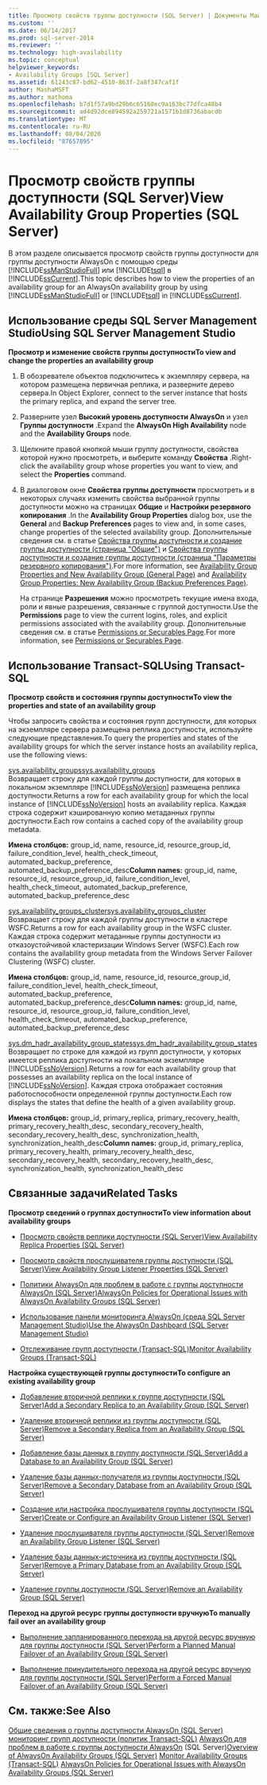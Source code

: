 ```yaml
---
title: Просмотр свойств группы доступности (SQL Server) | Документы Майкрософт
ms.custom: ''
ms.date: 06/14/2017
ms.prod: sql-server-2014
ms.reviewer: ''
ms.technology: high-availability
ms.topic: conceptual
helpviewer_keywords:
- Availability Groups [SQL Server]
ms.assetid: 61243c87-bd62-4510-863f-2a8f347caf1f
author: MashaMSFT
ms.author: mathoma
ms.openlocfilehash: b7d1f57a9bd29b6c65160ec9a163bc77dfca48b4
ms.sourcegitcommit: ad4d92dce894592a259721a1571b1d8736abacdb
ms.translationtype: MT
ms.contentlocale: ru-RU
ms.lasthandoff: 08/04/2020
ms.locfileid: "87657895"
---
```

# <a name="view-availability-group-properties-sql-server"></a><span data-ttu-id="461ae-102">Просмотр свойств группы доступности (SQL Server)</span><span class="sxs-lookup"><span data-stu-id="461ae-102">View Availability Group Properties (SQL Server)</span></span>
  <span data-ttu-id="461ae-103">В этом разделе описывается просмотр свойств группы доступности для группы доступности AlwaysOn с помощью среды [!INCLUDE[ssManStudioFull](../../../includes/ssmanstudiofull-md.md)] или [!INCLUDE[tsql](../../../includes/tsql-md.md)] в [!INCLUDE[ssCurrent](../../../includes/sscurrent-md.md)].</span><span class="sxs-lookup"><span data-stu-id="461ae-103">This topic describes how to view the properties of an availability group for an AlwaysOn availability group by using [!INCLUDE[ssManStudioFull](../../../includes/ssmanstudiofull-md.md)] or [!INCLUDE[tsql](../../../includes/tsql-md.md)] in [!INCLUDE[ssCurrent](../../../includes/sscurrent-md.md)].</span></span>  
  

  
##  <a name="using-sql-server-management-studio"></a><a name="SSMSProcedure"></a> <span data-ttu-id="461ae-104">Использование среды SQL Server Management Studio</span><span class="sxs-lookup"><span data-stu-id="461ae-104">Using SQL Server Management Studio</span></span>  
 <span data-ttu-id="461ae-105">**Просмотр и изменение свойств группы доступности**</span><span class="sxs-lookup"><span data-stu-id="461ae-105">**To view and change the properties an availability group**</span></span>  
  
1.  <span data-ttu-id="461ae-106">В обозревателе объектов подключитесь к экземпляру сервера, на котором размещена первичная реплика, и разверните дерево сервера.</span><span class="sxs-lookup"><span data-stu-id="461ae-106">In Object Explorer, connect to the server instance that hosts the primary replica, and expand the server tree.</span></span>  
  
2.  <span data-ttu-id="461ae-107">Разверните узел **Высокий уровень доступности AlwaysOn** и узел **Группы доступности** .</span><span class="sxs-lookup"><span data-stu-id="461ae-107">Expand the **AlwaysOn High Availability** node and the **Availability Groups** node.</span></span>  
  
3.  <span data-ttu-id="461ae-108">Щелкните правой кнопкой мыши группу доступности, свойства которой нужно просмотреть, и выберите команду **Свойства** .</span><span class="sxs-lookup"><span data-stu-id="461ae-108">Right-click the availability group whose properties you want to view, and select the **Properties** command.</span></span>  
  
4.  <span data-ttu-id="461ae-109">В диалоговом окне **Свойства группы доступности** просмотреть и в некоторых случаях изменить свойства выбранной группы доступности можно на страницах **Общие** и **Настройки резервного копирования** .</span><span class="sxs-lookup"><span data-stu-id="461ae-109">In the **Availability Group Properties** dialog box, use the **General** and **Backup Preferences** pages to view and, in some cases, change properties of the selected availability group.</span></span> <span data-ttu-id="461ae-110">Дополнительные сведения см. в статье [Свойства группы доступности и создание группы доступности (страница "Общие")](availability-group-properties-new-availability-group-general-page.md) и [Свойства группы доступности и создание группы доступности (страница "Параметры резервного копирования")](availability-group-properties-new-availability-group-backup-preferences-page.md).</span><span class="sxs-lookup"><span data-stu-id="461ae-110">For more information, see [Availability Group Properties and New Availability Group &#40;General Page&#41;](availability-group-properties-new-availability-group-general-page.md) and [Availability Group Properties: New Availability Group &#40;Backup Preferences Page&#41;](availability-group-properties-new-availability-group-backup-preferences-page.md).</span></span>  
  
     <span data-ttu-id="461ae-111">На странице **Разрешения** можно просмотреть текущие имена входа, роли и явные разрешения, связанные с группой доступности.</span><span class="sxs-lookup"><span data-stu-id="461ae-111">Use the **Permissions** page to view the current logins, roles, and explicit permissions associated with the availability group.</span></span> <span data-ttu-id="461ae-112">Дополнительные сведения см. в статье [Permissions or Securables Page](../../../relational-databases/security/permissions-or-securables-page.md).</span><span class="sxs-lookup"><span data-stu-id="461ae-112">For more information, see [Permissions or Securables Page](../../../relational-databases/security/permissions-or-securables-page.md).</span></span>  
  

  
##  <a name="using-transact-sql"></a><a name="TsqlProcedure"></a> <span data-ttu-id="461ae-113">Использование Transact-SQL</span><span class="sxs-lookup"><span data-stu-id="461ae-113">Using Transact-SQL</span></span>  
 <span data-ttu-id="461ae-114">**Просмотр свойств и состояния группы доступности**</span><span class="sxs-lookup"><span data-stu-id="461ae-114">**To view the properties and state of an availability group**</span></span>  
  
 <span data-ttu-id="461ae-115">Чтобы запросить свойства и состояния групп доступности, для которых на экземпляре сервера размещена реплика доступности, используйте следующие представления.</span><span class="sxs-lookup"><span data-stu-id="461ae-115">To query the properties and states of the availability groups for which the server instance hosts an availability replica, use the following views:</span></span>  
  
 [<span data-ttu-id="461ae-116">sys.availability_groups</span><span class="sxs-lookup"><span data-stu-id="461ae-116">sys.availability_groups</span></span>](/sql/relational-databases/system-catalog-views/sys-availability-groups-transact-sql)  
 <span data-ttu-id="461ae-117">Возвращает строку для каждой группы доступности, для которых в локальном экземпляре [!INCLUDE[ssNoVersion](../../../includes/ssnoversion-md.md)] размещена реплика доступности.</span><span class="sxs-lookup"><span data-stu-id="461ae-117">Returns a row for each availability group for which the local instance of [!INCLUDE[ssNoVersion](../../../includes/ssnoversion-md.md)] hosts an availability replica.</span></span> <span data-ttu-id="461ae-118">Каждая строка содержит кэшированную копию метаданных группы доступности.</span><span class="sxs-lookup"><span data-stu-id="461ae-118">Each row contains a cached copy of the availability group metadata.</span></span>  
  
 <span data-ttu-id="461ae-119">**Имена столбцов:** group_id, name, resource_id, resource_group_id, failure_condition_level, health_check_timeout, automated_backup_preference, automated_backup_preference_desc</span><span class="sxs-lookup"><span data-stu-id="461ae-119">**Column names:** group_id, name, resource_id, resource_group_id, failure_condition_level, health_check_timeout, automated_backup_preference, automated_backup_preference_desc</span></span>  
  
 [<span data-ttu-id="461ae-120">sys.availability_groups_cluster</span><span class="sxs-lookup"><span data-stu-id="461ae-120">sys.availability_groups_cluster</span></span>](/sql/relational-databases/system-catalog-views/sys-availability-groups-cluster-transact-sql)  
 <span data-ttu-id="461ae-121">Возвращает строку для каждой группы доступности в кластере WSFC.</span><span class="sxs-lookup"><span data-stu-id="461ae-121">Returns a row for each availability group in the WSFC cluster.</span></span> <span data-ttu-id="461ae-122">Каждая строка содержит метаданные группы доступности из отказоустойчивой кластеризации Windows Server (WSFC).</span><span class="sxs-lookup"><span data-stu-id="461ae-122">Each row contains the availability group metadata from the Windows Server Failover Clustering (WSFC) cluster.</span></span>  
  
 <span data-ttu-id="461ae-123">**Имена столбцов:** group_id, name, resource_id, resource_group_id, failure_condition_level, health_check_timeout, automated_backup_preference, automated_backup_preference_desc</span><span class="sxs-lookup"><span data-stu-id="461ae-123">**Column names:** group_id, name, resource_id, resource_group_id, failure_condition_level, health_check_timeout, automated_backup_preference, automated_backup_preference_desc</span></span>  
  
 [<span data-ttu-id="461ae-124">sys.dm_hadr_availability_group_states</span><span class="sxs-lookup"><span data-stu-id="461ae-124">sys.dm_hadr_availability_group_states</span></span>](/sql/relational-databases/system-dynamic-management-views/sys-dm-hadr-availability-group-states-transact-sql)  
 <span data-ttu-id="461ae-125">Возвращает по строке для каждой из групп доступности, у которых имеется реплика доступности на локальном экземпляре [!INCLUDE[ssNoVersion](../../../includes/ssnoversion-md.md)].</span><span class="sxs-lookup"><span data-stu-id="461ae-125">Returns a row for each availability group that possesses an availability replica on the local instance of [!INCLUDE[ssNoVersion](../../../includes/ssnoversion-md.md)].</span></span> <span data-ttu-id="461ae-126">Каждая строка отображает состояния работоспособности определенной группы доступности.</span><span class="sxs-lookup"><span data-stu-id="461ae-126">Each row displays the states that define the health of a given availability group.</span></span>  
  
 <span data-ttu-id="461ae-127">**Имена столбцов:** group_id, primary_replica, primary_recovery_health, primary_recovery_health_desc, secondary_recovery_health, secondary_recovery_health_desc, synchronization_health, synchronization_health_desc</span><span class="sxs-lookup"><span data-stu-id="461ae-127">**Column names:** group_id, primary_replica, primary_recovery_health, primary_recovery_health_desc, secondary_recovery_health, secondary_recovery_health_desc, synchronization_health, synchronization_health_desc</span></span>  
  

  
##  <a name="related-tasks"></a><a name="RelatedTasks"></a> <span data-ttu-id="461ae-128">Связанные задачи</span><span class="sxs-lookup"><span data-stu-id="461ae-128">Related Tasks</span></span>  
 <span data-ttu-id="461ae-129">**Просмотр сведений о группах доступности**</span><span class="sxs-lookup"><span data-stu-id="461ae-129">**To view information about availability groups**</span></span>  
  
-   [<span data-ttu-id="461ae-130">Просмотр свойств реплики доступности (SQL Server)</span><span class="sxs-lookup"><span data-stu-id="461ae-130">View Availability Replica Properties &#40;SQL Server&#41;</span></span>](view-availability-replica-properties-sql-server.md)  
  
-   [<span data-ttu-id="461ae-131">Просмотр свойств прослушивателя группы доступности (SQL Server)</span><span class="sxs-lookup"><span data-stu-id="461ae-131">View Availability Group Listener Properties &#40;SQL Server&#41;</span></span>](view-availability-group-listener-properties-sql-server.md)  
  
-   [<span data-ttu-id="461ae-132">Политики AlwaysOn для проблем в работе с группы доступности AlwaysOn &#40;SQL Server&#41;</span><span class="sxs-lookup"><span data-stu-id="461ae-132">AlwaysOn Policies for Operational Issues with AlwaysOn Availability Groups &#40;SQL Server&#41;</span></span>](always-on-policies-for-operational-issues-always-on-availability.md)
  
-   [<span data-ttu-id="461ae-133">Использование панели мониторинга AlwaysOn (среда SQL Server Management Studio)</span><span class="sxs-lookup"><span data-stu-id="461ae-133">Use the AlwaysOn Dashboard &#40;SQL Server Management Studio&#41;</span></span>](use-the-always-on-dashboard-sql-server-management-studio.md)  
  
-   [<span data-ttu-id="461ae-134">Отслеживание групп доступности (Transact-SQL)</span><span class="sxs-lookup"><span data-stu-id="461ae-134">Monitor Availability Groups &#40;Transact-SQL&#41;</span></span>](monitor-availability-groups-transact-sql.md)  
  
 <span data-ttu-id="461ae-135">**Настройка существующей группы доступности**</span><span class="sxs-lookup"><span data-stu-id="461ae-135">**To configure an existing availability group**</span></span>  
  
-   [<span data-ttu-id="461ae-136">Добавление вторичной реплики к группе доступности (SQL Server)</span><span class="sxs-lookup"><span data-stu-id="461ae-136">Add a Secondary Replica to an Availability Group &#40;SQL Server&#41;</span></span>](add-a-secondary-replica-to-an-availability-group-sql-server.md)  
  
-   [<span data-ttu-id="461ae-137">Удаление вторичной реплики из группы доступности (SQL Server)</span><span class="sxs-lookup"><span data-stu-id="461ae-137">Remove a Secondary Replica from an Availability Group &#40;SQL Server&#41;</span></span>](remove-a-secondary-replica-from-an-availability-group-sql-server.md)  
  
-   [<span data-ttu-id="461ae-138">Добавление базы данных в группу доступности (SQL Server)</span><span class="sxs-lookup"><span data-stu-id="461ae-138">Add a Database to an Availability Group &#40;SQL Server&#41;</span></span>](availability-group-add-a-database.md)  
  
-   [<span data-ttu-id="461ae-139">Удаление базы данных-получателя из группы доступности (SQL Server)</span><span class="sxs-lookup"><span data-stu-id="461ae-139">Remove a Secondary Database from an Availability Group &#40;SQL Server&#41;</span></span>](remove-a-secondary-database-from-an-availability-group-sql-server.md)  
  
-   [<span data-ttu-id="461ae-140">Создание или настройка прослушивателя группы доступности (SQL Server)</span><span class="sxs-lookup"><span data-stu-id="461ae-140">Create or Configure an Availability Group Listener &#40;SQL Server&#41;</span></span>](create-or-configure-an-availability-group-listener-sql-server.md)  
  
-   [<span data-ttu-id="461ae-141">Удаление прослушивателя группы доступности (SQL Server)</span><span class="sxs-lookup"><span data-stu-id="461ae-141">Remove an Availability Group Listener &#40;SQL Server&#41;</span></span>](remove-an-availability-group-listener-sql-server.md)  
  
-   [<span data-ttu-id="461ae-142">Удаление базы данных-источника из группы доступности (SQL Server)</span><span class="sxs-lookup"><span data-stu-id="461ae-142">Remove a Primary Database from an Availability Group &#40;SQL Server&#41;</span></span>](remove-a-primary-database-from-an-availability-group-sql-server.md)  
  
-   [<span data-ttu-id="461ae-143">Удаление группы доступности (SQL Server)</span><span class="sxs-lookup"><span data-stu-id="461ae-143">Remove an Availability Group &#40;SQL Server&#41;</span></span>](remove-an-availability-group-sql-server.md)  
  
 <span data-ttu-id="461ae-144">**Переход на другой ресурс группы доступности вручную**</span><span class="sxs-lookup"><span data-stu-id="461ae-144">**To manually fail over an availability group**</span></span>  
  
-   [<span data-ttu-id="461ae-145">Выполнение запланированного перехода на другой ресурс вручную для группы доступности (SQL Server)</span><span class="sxs-lookup"><span data-stu-id="461ae-145">Perform a Planned Manual Failover of an Availability Group &#40;SQL Server&#41;</span></span>](perform-a-planned-manual-failover-of-an-availability-group-sql-server.md)  
  
-   [<span data-ttu-id="461ae-146">Выполнение принудительного перехода на другой ресурс вручную для группы доступности (SQL Server)</span><span class="sxs-lookup"><span data-stu-id="461ae-146">Perform a Forced Manual Failover of an Availability Group &#40;SQL Server&#41;</span></span>](perform-a-forced-manual-failover-of-an-availability-group-sql-server.md)  
  

  
## <a name="see-also"></a><span data-ttu-id="461ae-147">См. также:</span><span class="sxs-lookup"><span data-stu-id="461ae-147">See Also</span></span>  
 <span data-ttu-id="461ae-148">[Общие сведения о группы доступности AlwaysOn &#40;SQL Server&#41;](overview-of-always-on-availability-groups-sql-server.md) [мониторинг групп доступности &#40;политик Transact-SQL&#41;](monitor-availability-groups-transact-sql.md) [AlwaysOn для проблем в работе с группы доступности AlwaysOn](always-on-policies-for-operational-issues-always-on-availability.md) &#40;SQL Server&#41;</span><span class="sxs-lookup"><span data-stu-id="461ae-148">[Overview of AlwaysOn Availability Groups &#40;SQL Server&#41;](overview-of-always-on-availability-groups-sql-server.md) [Monitor Availability Groups &#40;Transact-SQL&#41;](monitor-availability-groups-transact-sql.md) [AlwaysOn Policies for Operational Issues with AlwaysOn Availability Groups &#40;SQL Server&#41;](always-on-policies-for-operational-issues-always-on-availability.md)</span></span> 
  
  
